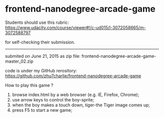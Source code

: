 frontend-nanodegree-arcade-game
===============================

Students should use this rubric: https://www.udacity.com/course/viewer#!/c-ud015/l-3072058665/m-3072588797

for self-checking their submission.

--------------------------

submited on June 21, 2015 as zip file:
frontend-nanodegree-arcade-game-master_02.zip

code is under my GitHub rerository:
https://github.com/zhu7charlie/frontend-nanodegree-arcade-game


How to play this game ?

1. browse index.html by a web browser (e.g. IE, Firefox, Chrome);
2. use arrow keys to control the boy-sprite;
3. when the boy makes a touch down, tiger-the Tiger image comes up;
4. press F5 to start a new game;

